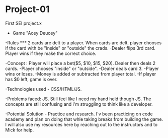 # Project-01
First SEI project.x

- Game "Acey Deucey"

-Rules *** 2 cards are delt to a player. When cards are delt, player chooses if the card with be "inside" or "outside" the crads.
-Dealer flips 3rd card. Player wins if they make the correct choice.

 
 -Concept : Player will place a bet($5, $10, $15, $20). Dealer then deals 2 cards. 
 -Player chooses "inside" or "outside".
 -Dealer deals card 3.
 -Player wins or loses. 
 -Money is added or subtracted from player total.
 -If player has $0 left, game is over.

 -Technologies used - CSS/HTML/JS.

 -Problems faced: JS. Still feel like I need my hand held though JS. The concepts are still confusing and i'm struggling to think like a developer.

 -Potential Solution - Practice and research. I'v been practicing on code academy and plan on doing that whle taking breaks from building the game. I will also use my resources here by reaching out to the instructors and to Mick for help.